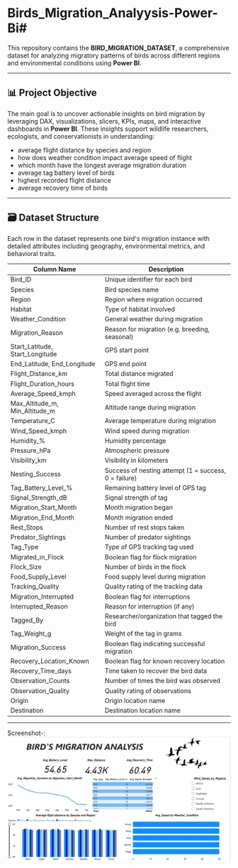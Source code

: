 # Birds_Migration_Analyysis-Power-Bi#

This repository contains the **BIRD_MIGRATION_DATASET**, a comprehensive dataset for analyzing migratory patterns of birds across different regions and environmental conditions using **Power BI**.

---

## 📊 Project Objective

The main goal is to uncover actionable insights on bird migration by leveraging DAX, visualizations, slicers, KPIs, maps, and interactive dashboards in **Power BI**. These insights support wildlife researchers, ecologists, and conservationists in understanding:

- average flight distance by species and region 
- how does weather condition impact average speed of flight 
- which month have the longest average migration duration 
- average tag battery level of birds
- highest recorded flight distance
- average recovery time of birds

---

## 🗃️ Dataset Structure

Each row in the dataset represents one bird's migration instance with detailed attributes including geography, environmental metrics, and behavioral traits.

| Column Name                | Description |
|---------------------------|-------------|
| Bird_ID                   | Unique identifier for each bird |
| Species                   | Bird species name |
| Region                    | Region where migration occurred |
| Habitat                   | Type of habitat involved |
| Weather_Condition         | General weather during migration |
| Migration_Reason          | Reason for migration (e.g. breeding, seasonal) |
| Start_Latitude, Start_Longitude | GPS start point |
| End_Latitude, End_Longitude     | GPS end point |
| Flight_Distance_km        | Total distance migrated |
| Flight_Duration_hours     | Total flight time |
| Average_Speed_kmph        | Speed averaged across the flight |
| Max_Altitude_m, Min_Altitude_m | Altitude range during migration |
| Temperature_C             | Average temperature during migration |
| Wind_Speed_kmph           | Wind speed during migration |
| Humidity_%                | Humidity percentage |
| Pressure_hPa              | Atmospheric pressure |
| Visibility_km             | Visibility in kilometers |
| Nesting_Success           | Success of nesting attempt (1 = success, 0 = failure) |
| Tag_Battery_Level_%       | Remaining battery level of GPS tag |
| Signal_Strength_dB        | Signal strength of tag |
| Migration_Start_Month     | Month migration began |
| Migration_End_Month       | Month migration ended |
| Rest_Stops                | Number of rest stops taken |
| Predator_Sightings        | Number of predator sightings |
| Tag_Type                  | Type of GPS tracking tag used |
| Migrated_in_Flock         | Boolean flag for flock migration |
| Flock_Size                | Number of birds in the flock |
| Food_Supply_Level         | Food supply level during migration |
| Tracking_Quality          | Quality rating of the tracking data |
| Migration_Interrupted     | Boolean flag for interruptions |
| Interrupted_Reason        | Reason for interruption (if any) |
| Tagged_By                 | Researcher/organization that tagged the bird |
| Tag_Weight_g              | Weight of the tag in grams |
| Migration_Success         | Boolean flag indicating successful migration |
| Recovery_Location_Known   | Boolean flag for known recovery location |
| Recovery_Time_days        | Time taken to recover the bird data |
| Observation_Counts        | Number of times the bird was observed |
| Observation_Quality       | Quality rating of observations |
| Origin                    | Origin location name |
| Destination               | Destination location name |

---

Screenshot-: ![image alt](https://github.com/Vikas-Sajwan/Birds_Migration_Analysis-Power-Bi/blob/426c388d19ff75ce6caed630cec2ae4588207d47/Dashboard%20Screenshot.png)
